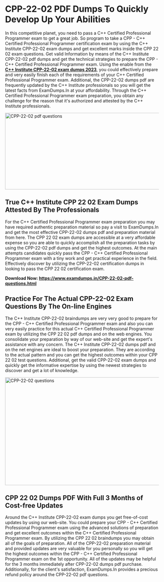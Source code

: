 <h1><strong>CPP-22-02 PDF Dumps To Quickly Develop Up Your Abilities</strong></h1>
<p>In this competitive planet, you need to pass a C++ Certified Professional Programmer exam to get a great job. So program to take a CPP - C++ Certified Professional Programmer certification exam by using the C++ Institute CPP-22-02 exam dumps and get excellent marks inside the CPP 22 02 exam questions. Get valid Information by means of the C++ Institute CPP-22-02 pdf dumps and get the technical strategies to prepare the CPP - C++ Certified Professional Programmer exam. Using the enable from the <strong><a href="https://www.examdumps.in/CPP-22-02-pdf-questions.html">C++ Institute CPP-22-02 exam dumps 2023</a></strong>, you could effectively prepare and very easily finish each of the requirements of your C++ Certified Professional Programmer exam. Additional, the CPP-22-02 dumps pdf are frequently updated by the C++ Institute professionals so you will get the latest facts from ExamDumps.In at your affordability. Through the C++ Certified Professional Programmer exam preparation, you obtain any challenge for the reason that it's authorized and attested by the C++ Institute professionals.</p>
<p><img src="https://i.ibb.co/zxJwW90/Copy-of-Online-Classes-Twitter-header-post-Made-with-Poster-My-Wall-1.png" alt="CPP-22-02 pdf questions" width="750" height="250" /></p>
<h2><strong>True C++ Institute CPP 22 02 Exam Dumps Attested By The Professionals</strong></h2>
<p>For the C++ Certified Professional Programmer exam preparation you may have required authentic preparation material so pay a visit to ExamDumps.In and get the most effective CPP-22-02 dumps pdf and preparation material from here. The CPP 22 02 exam dumps are accessible at a very affordable expense so you are able to quickly accomplish all the preparation tasks by using the CPP-22-02 pdf dumps and get the highest outcomes. At the main attempts candidates quickly pass the CPP - C++ Certified Professional Programmer exam with a tiny work and get practical experience in the field. Effectively discover by utilizing the CPP-22-02 certification dumps in looking to pass the CPP 22 02 certification exam.</p>
<p><strong>Download Now:&nbsp;<a href="https://www.examdumps.in/CPP-22-02-pdf-questions.html">https://www.examdumps.in/CPP-22-02-pdf-questions.html</a></strong></p>
<h2><strong>Practice For The Actual CPP-22-02 Exam Questions By The On-line Engines</strong></h2>
<p>The C++ Institute CPP-22-02 braindumps are very very good to prepare for the CPP - C++ Certified Professional Programmer exam and also you can very easily practice for this actual C++ Certified Professional Programmer exam by utilizing the CPP 22 02 pdf dumps and on the web engines. You consolidate your preparation by way of our web-site and get the expert's assistance with any concern. The C++ Institute CPP-22-02 dumps pdf and on the net engines are ideal to boost your preparation. They are according to the actual pattern and you can get the highest outcomes within your CPP 22 02 test questions. Additional, get the valid CPP-22-02 exam dumps and quickly get the informative expertise by using the newest strategies to discover and get a lot of knowledge.</p>
<p><a href="https://www.examdumps.in/CPP-22-02-pdf-questions.html"><img src="https://i.ibb.co/QkNtdwY/Copy-of-Zoom-Online-Classes-Facebook-Share-Po-Made-with-Poster-My-Wall-1.jpg" alt="CPP-22-02 questions" width="670" height="352" /></a></p>
<h2><strong>CPP 22 02 Dumps PDF With Full 3 Months of Cost-free Updates</strong></h2>
<p>Around the C++ Institute CPP-22-02 exam dumps you get free-of-cost updates by using our web-site. You could prepare your CPP - C++ Certified Professional Programmer exam using the advanced solutions of preparation and get excellent outcomes within the C++ Certified Professional Programmer exam. By utilizing the CPP 22 02 braindumps you may obtain all of the goals of preparation. All of the CPP-22-02 preparation material and provided updates are very valuable for you personally so you will get the highest outcomes within the CPP - C++ Certified Professional Programmer exam on the 1st opportunity. All of the updates may be helpful for the 3 months immediately after CPP-22-02 dumps pdf purchase. Additionally, for the client's satisfaction, ExamDumps.In provides a precious refund policy around the CPP-22-02 pdf questions.</p>
